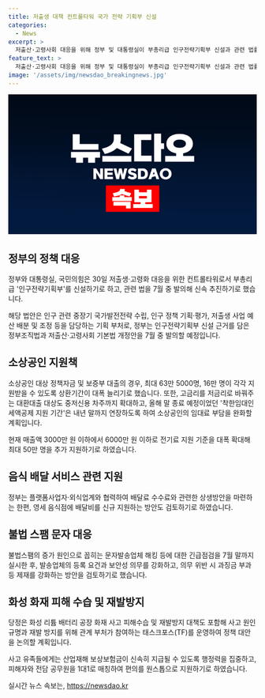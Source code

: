 ```yaml
---
title: 저출생 대책 컨트롤타워 국가 전략 기획부 신설
categories:
  - News
excerpt: >
  저출산·고령사회 대응을 위해 정부 및 대통령실이 부총리급 인구전략기획부 신설과 관련 법률 발의를 결정했다. 이를 통해 저출생 예산, 소상공인 정책자금 등이 대폭 확대될 예정이며, 배달료 수수료와 관련한 상생방안도 검토 중이다. 불법스팸문자에 대한 긴급점검과 기간 연장 등도 이뤄지며, 화성 화재로 인한 피해수습과 재발방지 대책도 추진 중이다. TF를 통해 사고 원인 규명과 유족 보상금 신속 지급 등을 계획했으며, 국민 성금 모금도 예정돼 있다.
feature_text: >
  저출산·고령사회 대응을 위해 정부 및 대통령실이 부총리급 인구전략기획부 신설과 관련 법률 발의를 결정했다. 이를 통해 저출생 예산, 소상공인 정책자금 등이 대폭 확대될 예정이며, 배달료 수수료와 관련한 상생방안도 검토 중이다. 불법스팸문자에 대한 긴급점검과 기간 연장 등도 이뤄지며, 화성 화재로 인한 피해수습과 재발방지 대책도 추진 중이다. TF를 통해 사고 원인 규명과 유족 보상금 신속 지급 등을 계획했으며, 국민 성금 모금도 예정돼 있다.
image: '/assets/img/newsdao_breakingnews.jpg'
---
```


<p><img src="/assets/img/newsdao_breakingnews.jpg" alt="firstkoreanews 속보" /></p>

<h2 data-ke-size="size26">정부의 정책 대응</h2>

<p>정부와 대통령실, 국민의힘은 30일 저출생·고령화 대응을 위한 컨트롤타워로서 부총리급 '인구전략기획부'를 신설하기로 하고, 관련 법을 7월 중 발의해 신속 추진하기로 했습니다.</p>

<p data-ke-size="size16">해당 법안은 인구 관련 중장기 국가발전전략 수립, 인구 정책 기획·평가, 저출생 사업 예산 배분 및 조정 등을 담당하는 기획 부처로, 정부는 인구전략기획부 신설 근거를 담은 정부조직법과 저출산·고령사회 기본법 개정안을 7월 중 발의할 예정입니다.</p>

<h2 data-ke-size="size26">소상공인 지원책</h2>

<p>소상공인 대상 정책자금 및 보증부 대출의 경우, 최대 63만 5000명, 16만 명이 각각 지원받을 수 있도록 상환기간이 대폭 늘리기로 했습니다. 또한, 고금리를 저금리로 바꿔주는 대환대출 대상도 중저신용 차주까지 확대하고, 올해 말 종료 예정이었던 '착한임대인 세액공제 지원 기간'은 내년 말까지 연장하도록 하여 소상공인의 임대료 부담을 완화할 계획입니다.</p>

<p data-ke-size="size16">현재 매출액 3000만 원 이하에서 6000만 원 이하로 전기료 지원 기준을 대폭 확대해 최대 50만 명을 추가 지원하기로 하였습니다.</p>

<h2 data-ke-size="size26">음식 배달 서비스 관련 지원</h2>

<p>정부는 플랫폼사업자·외식업계와 협력하여 배달료 수수료와 관련한 상생방안을 마련하는 한편, 영세 음식점에 배달비를 신규 지원하는 방안도 검토하기로 하였습니다.</p>

<h2 data-ke-size="size26">불법 스팸 문자 대응</h2>

<p>불법스팸의 증가 원인으로 꼽히는 문자발송업체 해킹 등에 대한 긴급점검을 7월 말까지 실시한 후, 발송업체의 등록 요건과 보안성 의무를 강화하고, 의무 위반 시 과징금 부과 등 제재를 강화하는 방안을 검토하기로 했습니다.</p>

<h2 data-ke-size="size26">화성 화재 피해 수습 및 재발방지</h2>

<p>당정은 화성 리튬 배터리 공장 화재 사고 피해수습 및 재발방지 대책도 포함해 사고 원인 규명과 재발 방지를 위해 관계 부처가 참여하는 태스크포스(TF)를 운영하여 정책 대안을 논의할 계획입니다.</p>

<p data-ke-size="size16">사고 유족들에게는 산업재해 보상보험금이 신속히 지급될 수 있도록 행정력을 집중하고, 피해자와 전담 공무원을 1대1로 매칭하여 편의를 원스톱으로 지원하기로 하였습니다.</p>
실시간 뉴스 속보는, <a href="https://newsdao.kr" rel="dofollow">https://newsdao.kr</a>


